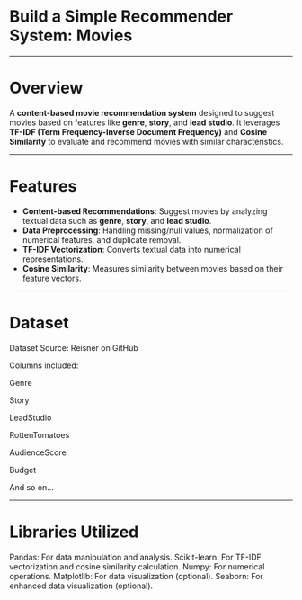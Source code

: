# **Build a Simple Recommender System: Movies**

---

# **Overview**  
A **content-based movie recommendation system** designed to suggest movies based on features like **genre**, **story**, and **lead studio**. It leverages **TF-IDF (Term Frequency-Inverse Document Frequency)** and **Cosine Similarity** to evaluate and recommend movies with similar characteristics.

---

# **Features**  
- **Content-based Recommendations**: Suggest movies by analyzing textual data such as **genre**, **story**, and **lead studio**.  
- **Data Preprocessing**: Handling missing/null values, normalization of numerical features, and duplicate removal.  
- **TF-IDF Vectorization**: Converts textual data into numerical representations.  
- **Cosine Similarity**: Measures similarity between movies based on their feature vectors.
  
---

# **Dataset**

Dataset Source: Reisner on GitHub

Columns included:

Genre

Story

LeadStudio

RottenTomatoes

AudienceScore

Budget

And so on...

---

# **Libraries Utilized**

Pandas: For data manipulation and analysis.
Scikit-learn: For TF-IDF vectorization and cosine similarity calculation.
Numpy: For numerical operations.
Matplotlib: For data visualization (optional).
Seaborn: For enhanced data visualization (optional).




